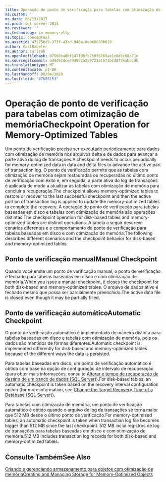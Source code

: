 ```yaml
---
title: Operação de ponto de verificação para tabelas com otimização de memória | Microsoft Docs
ms.custom: ''
ms.date: 06/13/2017
ms.prod: sql-server-2014
ms.reviewer: ''
ms.technology: in-memory-oltp
ms.topic: conceptual
ms.assetid: 47975bd5-373f-43cd-946a-da8e8088b610
author: CarlRabeler
ms.author: carlrab
ms.openlocfilehash: 07560ea0bf147198fb759f6769ae1c6d5c68a71e
ms.sourcegitcommit: ad4d92dce894592a259721a1571b1d8736abacdb
ms.translationtype: MT
ms.contentlocale: pt-BR
ms.lasthandoff: 08/04/2020
ms.locfileid: "87685153"
---
```

# <a name="checkpoint-operation-for-memory-optimized-tables"></a><span data-ttu-id="d0b23-102">Operação de ponto de verificação para tabelas com otimização de memória</span><span class="sxs-lookup"><span data-stu-id="d0b23-102">Checkpoint Operation for Memory-Optimized Tables</span></span>
  <span data-ttu-id="d0b23-103">Um ponto de verificação precisa ser executado periodicamente para dados com otimização de memória nos arquivos delta e de dados para avançar a parte ativa do log de transações.</span><span class="sxs-lookup"><span data-stu-id="d0b23-103">A checkpoint needs to occur periodically for memory-optimized data in data and delta files to advance the active part of transaction log.</span></span> <span data-ttu-id="d0b23-104">O ponto de verificação permite que as tabelas com otimização de memória sejam restauradas ou recuperadas no último ponto de verificação com êxito e, em seguida, a parte ativa do log de transações é aplicada de modo a atualizar as tabelas com otimização de memória para concluir a recuperação.</span><span class="sxs-lookup"><span data-stu-id="d0b23-104">The checkpoint allows memory-optimized tables to restore or recover to the last successful checkpoint and then the active portion of transaction log is applied to update the memory-optimized tables to complete the recovery.</span></span> <span data-ttu-id="d0b23-105">A operação de ponto de verificação para tabelas baseadas em disco e tabelas com otimização de memória são operações distintas.</span><span class="sxs-lookup"><span data-stu-id="d0b23-105">The checkpoint operation for disk-based tables and memory-optimized tables are distinct operations.</span></span> <span data-ttu-id="d0b23-106">A tabela a seguir descreve cenários diferentes e o comportamento do ponto de verificação para tabelas baseadas em disco e com otimização de memória:</span><span class="sxs-lookup"><span data-stu-id="d0b23-106">The following describes different scenarios and the checkpoint behavior for disk-based and memory-optimized tables:</span></span>  
  
## <a name="manual-checkpoint"></a><span data-ttu-id="d0b23-107">Ponto de verificação manual</span><span class="sxs-lookup"><span data-stu-id="d0b23-107">Manual Checkpoint</span></span>  
 <span data-ttu-id="d0b23-108">Quando você emite um ponto de verificação manual, o ponto de verificação é fechado para tabelas baseadas em disco e com otimização de memória.</span><span class="sxs-lookup"><span data-stu-id="d0b23-108">When you issue a manual checkpoint, it closes the checkpoint for both disk-based and memory-optimized tables.</span></span> <span data-ttu-id="d0b23-109">O arquivo de dados ativo é fechado mesmo que possa ser parcialmente preenchido.</span><span class="sxs-lookup"><span data-stu-id="d0b23-109">The active data file is closed even though it may be partially filled.</span></span>  
  
## <a name="automatic-checkpoint"></a><span data-ttu-id="d0b23-110">Ponto de verificação automático</span><span class="sxs-lookup"><span data-stu-id="d0b23-110">Automatic Checkpoint</span></span>  
 <span data-ttu-id="d0b23-111">O ponto de verificação automático é implementado de maneira distinta para tabelas baseadas em disco e tabelas com otimização de memória, pois os dados são mantidos de formas diferentes.</span><span class="sxs-lookup"><span data-stu-id="d0b23-111">Automatic checkpoint is implemented differently for disk-based and memory-optimized tables because of the different ways the data is persisted.</span></span>  
  
 <span data-ttu-id="d0b23-112">Para tabelas baseadas em disco, um ponto de verificação automático é obtido com base na opção de configuração de intervalo de recuperação (para obter mais informações, consulte [Alterar o tempo de recuperação de destino de um banco de dados &#40;SQL Server&#41;](../logs/change-the-target-recovery-time-of-a-database-sql-server.md)).</span><span class="sxs-lookup"><span data-stu-id="d0b23-112">For disk-based tables, an automatic checkpoint is taken based on the recovery interval configuration option (for more information, see [Change the Target Recovery Time of a Database &#40;SQL Server&#41;](../logs/change-the-target-recovery-time-of-a-database-sql-server.md)).</span></span>  
  
 <span data-ttu-id="d0b23-113">Para tabelas com otimização de memória, um ponto de verificação automático é obtido quando o arquivo de log de transações se torna maior que 512 MB desde o último ponto de verificação.</span><span class="sxs-lookup"><span data-stu-id="d0b23-113">For memory-optimized tables, an automatic checkpoint is taken when transaction log file becomes bigger than 512 MB since the last checkpoint.</span></span> <span data-ttu-id="d0b23-114">512 MB inclui registros de log de transações para tabelas baseadas em disco e com otimização de memória.</span><span class="sxs-lookup"><span data-stu-id="d0b23-114">512 MB includes transaction log records for both disk-based and memory-optimized tables.</span></span>  
  
## <a name="see-also"></a><span data-ttu-id="d0b23-115">Consulte Também</span><span class="sxs-lookup"><span data-stu-id="d0b23-115">See Also</span></span>  
 [<span data-ttu-id="d0b23-116">Criando e gerenciando armazenamento para objetos com otimização de memória</span><span class="sxs-lookup"><span data-stu-id="d0b23-116">Creating and Managing Storage for Memory-Optimized Objects</span></span>](creating-and-managing-storage-for-memory-optimized-objects.md)  
  
  
